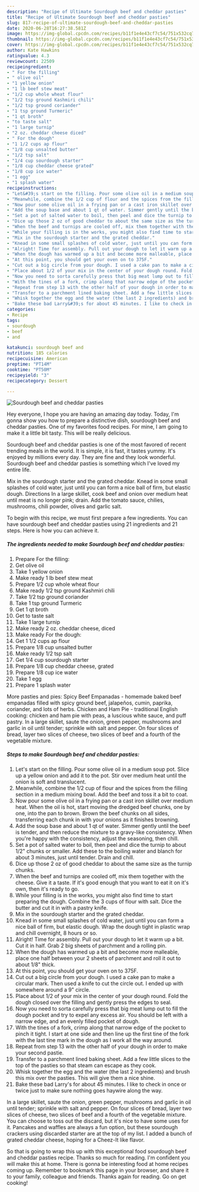 ```yaml
---
description: "Recipe of Ultimate Sourdough beef and cheddar pasties"
title: "Recipe of Ultimate Sourdough beef and cheddar pasties"
slug: 817-recipe-of-ultimate-sourdough-beef-and-cheddar-pasties
date: 2020-06-28T16:27:38.581Z
image: https://img-global.cpcdn.com/recipes/b11f1e4e43cf7c54/751x532cq70/sourdough-beef-and-cheddar-pasties-recipe-main-photo.jpg
thumbnail: https://img-global.cpcdn.com/recipes/b11f1e4e43cf7c54/751x532cq70/sourdough-beef-and-cheddar-pasties-recipe-main-photo.jpg
cover: https://img-global.cpcdn.com/recipes/b11f1e4e43cf7c54/751x532cq70/sourdough-beef-and-cheddar-pasties-recipe-main-photo.jpg
author: Kate Hawkins
ratingvalue: 4.3
reviewcount: 22509
recipeingredient:
- " For the filling"
- " olive oil"
- "1 yellow onion"
- "1 lb beef stew meat"
- "1/2 cup whole wheat flour"
- "1/2 tsp ground Kashmiri chili"
- "1/2 tsp ground coriander"
- "1 tsp ground Turmeric"
- "1 qt broth"
- "to taste salt"
- "1 large turnip"
- "2 oz. cheddar cheese diced"
- " For the dough"
- "1 1/2 cups ap flour"
- "1/8 cup unsalted butter"
- "1/2 tsp salt"
- "1/4 cup sourdough starter"
- "1/8 cup cheddar cheese grated"
- "1/8 cup ice water"
- "1 egg"
- "1 splash water"
recipeinstructions:
- "Let&#39;s start on the filling. Pour some olive oil in a medium soup pot. Slice up a yellow onion and add it to the pot. Stir over medium heat until the onion is soft and translucent."
- "Meanwhile, combine the 1/2 cup of flour and the spices from the filling section in a medium mixing bowl. Add the beef and toss it a bit to coat."
- "Now pour some olive oil in a frying pan or a cast iron skillet over medium heat. When the oil is hot, start moving the dredged beef chunks, one by one, into the pan to brown. Brown the beef chunks on all sides, transferring each chunk in with your onions as it finishes browning."
- "Add the soup base and about 1 qt of water. Simmer gently until the beef is tender, and then reduce the mixture to a gravy-like consistency. When you&#39;re happy with the consistency, adjust the seasoning, then chill."
- "Set a pot of salted water to boil, then peel and dice the turnip to about 1/2&#34; chunks or smaller. Add these to the boiling water and blanch for about 3 minutes, just until tender. Drain and chill."
- "Dice up those 2 oz of good cheddar to about the same size as the turnip chunks."
- "When the beef and turnips are cooled off, mix them together with the cheese. Give it a taste. If it&#39;s good enough that you want to eat it on it&#39;s own, then it&#39;s ready to go."
- "While your filling is in the works, you might also find time to start preparing the dough. Combine the 3 cups of flour with salt. Dice the butter and cut it in with a pastry knife."
- "Mix in the sourdough starter and the grated cheddar."
- "Knead in some small splashes of cold water, just until you can form a nice ball of firm, but elastic dough. Wrap the dough tight in plastic wrap and chill overnight, 8 hours or so."
- "Alright! Time for assembly. Pull out your dough to let it warm up a bit. Cut it in half. Grab 2 big sheets of parchment and a rolling pin."
- "When the dough has warmed up a bit and become more malleable, place one half between your 2 sheets of parchment and roll it out to about 1/8&#34; thick."
- "At this point, you should get your oven on to 375F."
- "Cut out a big circle from your dough. I used a cake pan to make a circular mark. Then used a knife to cut the circle out. I ended up with somewhere around a 9&#34; circle."
- "Place about 1/2 of your mix in the center of your dough round. Fold the dough closed over the filling and gently press the edges to seal."
- "Now you need to sorta carefully press that big meat lump out to fill the dough pocket and try to expel any excess air. You should be left with a narrow edge, and an evenly filled pocket of dough."
- "With the tines of a fork, crimp along that narrow edge of the pocket to pinch it tight. I start at one side and then line up the first tine of the fork with the last tine mark in the dough as I work all the way around."
- "Repeat from step 13 with the other half of your dough in order to make your second pastie."
- "Transfer to a parchment lined baking sheet. Add a few little slices to the top of the pasties so that steam can escape as they cook."
- "Whisk together the egg and the water (the last 2 ingredients) and brush this mix over the pasties. This will give them a nice shine."
- "Bake these bad Larry&#39;s for about 45 minutes. I like to check in once or twice just to make sure nothing goes haywire along the way."
categories:
- Recipe
tags:
- sourdough
- beef
- and

katakunci: sourdough beef and 
nutrition: 185 calories
recipecuisine: American
preptime: "PT14M"
cooktime: "PT50M"
recipeyield: "3"
recipecategory: Dessert

---
```



![Sourdough beef and cheddar pasties](https://img-global.cpcdn.com/recipes/b11f1e4e43cf7c54/751x532cq70/sourdough-beef-and-cheddar-pasties-recipe-main-photo.jpg)

Hey everyone, I hope you are having an amazing day today. Today, I'm gonna show you how to prepare a distinctive dish, sourdough beef and cheddar pasties. One of my favorites food recipes. For mine, I am going to make it a little bit tasty. This will be really delicious.

Sourdough beef and cheddar pasties is one of the most favored of recent trending meals in the world. It is simple, it is fast, it tastes yummy. It's enjoyed by millions every day. They are fine and they look wonderful. Sourdough beef and cheddar pasties is something which I've loved my entire life.

Mix in the sourdough starter and the grated cheddar. Knead in some small splashes of cold water, just until you can form a nice ball of firm, but elastic dough. Directions In a large skillet, cook beef and onion over medium heat until meat is no longer pink; drain. Add the tomato sauce, chilies, mushrooms, chili powder, olives and garlic salt.


To begin with this recipe, we must first prepare a few ingredients. You can have sourdough beef and cheddar pasties using 21 ingredients and 21 steps. Here is how you can achieve it.

<!--inarticleads1-->

##### The ingredients needed to make Sourdough beef and cheddar pasties:

1. Prepare  For the filling:
1. Get  olive oil
1. Take 1 yellow onion
1. Make ready 1 lb beef stew meat
1. Prepare 1/2 cup whole wheat flour
1. Make ready 1/2 tsp ground Kashmiri chili
1. Take 1/2 tsp ground coriander
1. Take 1 tsp ground Turmeric
1. Get 1 qt broth
1. Get to taste salt
1. Take 1 large turnip
1. Make ready 2 oz. cheddar cheese, diced
1. Make ready  For the dough:
1. Get 1 1/2 cups ap flour
1. Prepare 1/8 cup unsalted butter
1. Make ready 1/2 tsp salt
1. Get 1/4 cup sourdough starter
1. Prepare 1/8 cup cheddar cheese, grated
1. Prepare 1/8 cup ice water
1. Take 1 egg
1. Prepare 1 splash water


More pasties and pies: Spicy Beef Empanadas - homemade baked beef empanadas filled with spicy ground beef, jalapeňos, cumin, paprika, coriander, and lots of herbs. Chicken and Ham Pie - traditional English cooking: chicken and ham pie with peas, a luscious white sauce, and puff pastry. In a large skillet, saute the onion, green pepper, mushrooms and garlic in oil until tender; sprinkle with salt and pepper. On four slices of bread, layer two slices of cheese, two slices of beef and a fourth of the vegetable mixture. 

<!--inarticleads2-->

##### Steps to make Sourdough beef and cheddar pasties:

1. Let&#39;s start on the filling. Pour some olive oil in a medium soup pot. Slice up a yellow onion and add it to the pot. Stir over medium heat until the onion is soft and translucent.
1. Meanwhile, combine the 1/2 cup of flour and the spices from the filling section in a medium mixing bowl. Add the beef and toss it a bit to coat.
1. Now pour some olive oil in a frying pan or a cast iron skillet over medium heat. When the oil is hot, start moving the dredged beef chunks, one by one, into the pan to brown. Brown the beef chunks on all sides, transferring each chunk in with your onions as it finishes browning.
1. Add the soup base and about 1 qt of water. Simmer gently until the beef is tender, and then reduce the mixture to a gravy-like consistency. When you&#39;re happy with the consistency, adjust the seasoning, then chill.
1. Set a pot of salted water to boil, then peel and dice the turnip to about 1/2&#34; chunks or smaller. Add these to the boiling water and blanch for about 3 minutes, just until tender. Drain and chill.
1. Dice up those 2 oz of good cheddar to about the same size as the turnip chunks.
1. When the beef and turnips are cooled off, mix them together with the cheese. Give it a taste. If it&#39;s good enough that you want to eat it on it&#39;s own, then it&#39;s ready to go.
1. While your filling is in the works, you might also find time to start preparing the dough. Combine the 3 cups of flour with salt. Dice the butter and cut it in with a pastry knife.
1. Mix in the sourdough starter and the grated cheddar.
1. Knead in some small splashes of cold water, just until you can form a nice ball of firm, but elastic dough. Wrap the dough tight in plastic wrap and chill overnight, 8 hours or so.
1. Alright! Time for assembly. Pull out your dough to let it warm up a bit. Cut it in half. Grab 2 big sheets of parchment and a rolling pin.
1. When the dough has warmed up a bit and become more malleable, place one half between your 2 sheets of parchment and roll it out to about 1/8&#34; thick.
1. At this point, you should get your oven on to 375F.
1. Cut out a big circle from your dough. I used a cake pan to make a circular mark. Then used a knife to cut the circle out. I ended up with somewhere around a 9&#34; circle.
1. Place about 1/2 of your mix in the center of your dough round. Fold the dough closed over the filling and gently press the edges to seal.
1. Now you need to sorta carefully press that big meat lump out to fill the dough pocket and try to expel any excess air. You should be left with a narrow edge, and an evenly filled pocket of dough.
1. With the tines of a fork, crimp along that narrow edge of the pocket to pinch it tight. I start at one side and then line up the first tine of the fork with the last tine mark in the dough as I work all the way around.
1. Repeat from step 13 with the other half of your dough in order to make your second pastie.
1. Transfer to a parchment lined baking sheet. Add a few little slices to the top of the pasties so that steam can escape as they cook.
1. Whisk together the egg and the water (the last 2 ingredients) and brush this mix over the pasties. This will give them a nice shine.
1. Bake these bad Larry&#39;s for about 45 minutes. I like to check in once or twice just to make sure nothing goes haywire along the way.


In a large skillet, saute the onion, green pepper, mushrooms and garlic in oil until tender; sprinkle with salt and pepper. On four slices of bread, layer two slices of cheese, two slices of beef and a fourth of the vegetable mixture. You can choose to toss out the discard, but it&#39;s nice to have some uses for it. Pancakes and waffles are always a fun option, but these sourdough crackers using discarded starter are at the top of my list. I added a bunch of grated cheddar cheese, hoping for a Cheez-It like flavor. 

So that is going to wrap this up with this exceptional food sourdough beef and cheddar pasties recipe. Thanks so much for reading. I'm confident you will make this at home. There is gonna be interesting food at home recipes coming up. Remember to bookmark this page in your browser, and share it to your family, colleague and friends. Thanks again for reading. Go on get cooking!
